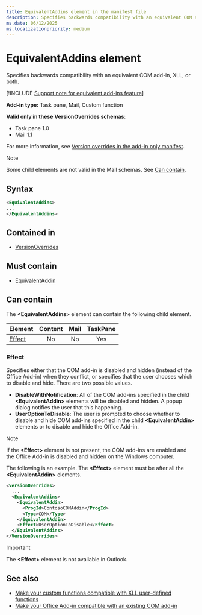 ```yaml
---
title: EquivalentAddins element in the manifest file
description: Specifies backwards compatibility with an equivalent COM add-in, XLL, or both.
ms.date: 06/12/2025
ms.localizationpriority: medium
---
```


# EquivalentAddins element

Specifies backwards compatibility with an equivalent COM add-in, XLL, or both.

[!INCLUDE [Support note for equivalent add-ins feature](../includes/equivalent-add-in-support-note.md)]

**Add-in type:** Task pane, Mail, Custom function

**Valid only in these VersionOverrides schemas**:

- Task pane 1.0
- Mail 1.1

For more information, see [Version overrides in the add-in only manifest](/office/dev/add-ins/develop/xml-manifest-overview#version-overrides-in-the-manifest).

> [!NOTE]
> Some child elements are not valid in the Mail schemas. See [Can contain](#can-contain).

## Syntax

```XML
<EquivalentAddins>
...  
</EquivalentAddins>  
```

## Contained in

- [VersionOverrides](versionoverrides.md)

## Must contain

- [EquivalentAddin](equivalentaddin.md)

## Can contain

The **\<EquivalentAddins\>** element can contain the following child element.

|Element|Content|Mail|TaskPane|
|:-----|:-----:|:-----:|:-----:|
|[Effect](#effect)|No|No|Yes|

### Effect

Specifies either that the COM add-in is disabled and hidden (instead of the Office Add-in) when they conflict, or specifies that the user chooses which to disable and hide. There are two possible values.

- **DisableWithNotification**: All of the COM add-ins specified in the child **\<EquivalentAddin\>** elements will be disabled and hidden. A popup dialog notifies the user that this happening.
- **UserOptionToDisable**: The user is prompted to choose whether to disable and hide COM add-ins specified in the child **\<EquivalentAddin\>** elements or to disable and hide the Office Add-in.

> [!NOTE]
> If the **\<Effect\>** element is not present, the COM add-ins are enabled and the Office Add-in is disabled and hidden on the Windows computer. 

The following is an example. The **\<Effect\>** element must be after all the **\<EquivalentAddin\>** elements.

```xml
<VersionOverrides>
  ...
  <EquivalentAddins>
    <EquivalentAddin>
      <ProgId>ContosoCOMAddin</ProgId>
      <Type>COM</Type>
    </EquivalentAddin>
    <Effect>UserOptionToDisable</Effect>
  </EquivalentAddins>
</VersionOverrides>
```
> [!IMPORTANT]
> The **\<Effect\>** element is not available in Outlook.

## See also

- [Make your custom functions compatible with XLL user-defined functions](/office/dev/add-ins/excel/make-custom-functions-compatible-with-xll-udf)
- [Make your Office Add-in compatible with an existing COM add-in](/office/dev/add-ins/develop/make-office-add-in-compatible-with-existing-com-add-in)